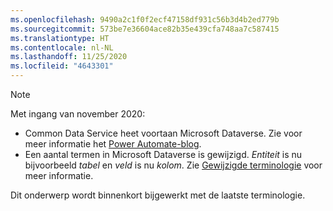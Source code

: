 ```yaml
---
ms.openlocfilehash: 9490a2c1f0f2ecf47158df931c56b3d4b2ed779b
ms.sourcegitcommit: 573be7e36604ace82b35e439cfa748aa7c587415
ms.translationtype: HT
ms.contentlocale: nl-NL
ms.lasthandoff: 11/25/2020
ms.locfileid: "4643301"
---
```

> [!NOTE]
> Met ingang van november 2020:
>
> - Common Data Service heet voortaan Microsoft Dataverse. Zie voor meer informatie het [Power Automate-blog](https://aka.ms/PAuAppBlog).
> - Een aantal termen in Microsoft Dataverse is gewijzigd. *Entiteit* is nu bijvoorbeeld *tabel* en *veld* is nu *kolom*. Zie [Gewijzigde terminologie](https://go.microsoft.com/fwlink/?linkid=2147247) voor meer informatie.
>
> Dit onderwerp wordt binnenkort bijgewerkt met de laatste terminologie.
